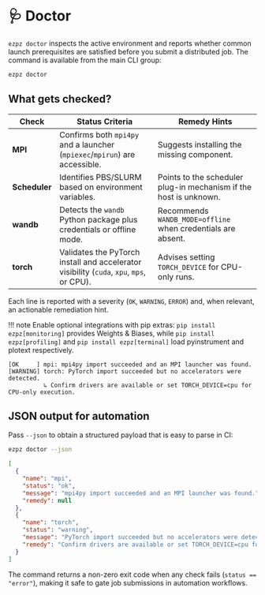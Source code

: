 # 🩺 Doctor

`ezpz doctor` inspects the active environment and reports whether common launch
prerequisites are satisfied before you submit a distributed job. The command is
available from the main CLI group:

```bash
ezpz doctor
```

## What gets checked?

| Check      | Status Criteria | Remedy Hints |
|------------|-----------------|--------------|
| **MPI**    | Confirms both `mpi4py` and a launcher (`mpiexec`/`mpirun`) are accessible. | Suggests installing the missing component. |
| **Scheduler** | Identifies PBS/SLURM based on environment variables. | Points to the scheduler plug-in mechanism if the host is unknown. |
| **wandb**  | Detects the `wandb` Python package plus credentials or offline mode. | Recommends `WANDB_MODE=offline` when credentials are absent. |
| **torch**  | Validates the PyTorch install and accelerator visibility (`cuda`, `xpu`, `mps`, or CPU). | Advises setting `TORCH_DEVICE` for CPU-only runs. |

Each line is reported with a severity (`OK`, `WARNING`, `ERROR`) and, when
relevant, an actionable remediation hint.

!!! note
    Enable optional integrations with pip extras:
    `pip install ezpz[monitoring]` provides Weights & Biases, while
    `pip install ezpz[profiling]` and `pip install ezpz[terminal]` load
    pyinstrument and plotext respectively.
```text
[OK     ] mpi: mpi4py import succeeded and an MPI launcher was found.
[WARNING] torch: PyTorch import succeeded but no accelerators were detected.
          ↳ Confirm drivers are available or set TORCH_DEVICE=cpu for CPU-only execution.
```

## JSON output for automation

Pass `--json` to obtain a structured payload that is easy to parse in CI:

```bash
ezpz doctor --json
```

```json
[
  {
    "name": "mpi",
    "status": "ok",
    "message": "mpi4py import succeeded and an MPI launcher was found.",
    "remedy": null
  },
  {
    "name": "torch",
    "status": "warning",
    "message": "PyTorch import succeeded but no accelerators were detected.",
    "remedy": "Confirm drivers are available or set TORCH_DEVICE=cpu for CPU-only execution."
  }
]
```

The command returns a non-zero exit code when any check fails (`status ==
"error"`), making it safe to gate job submissions in automation workflows.
